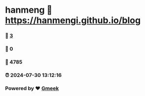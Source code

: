 # hanmeng :link: https://hanmengi.github.io/blog 
### :page_facing_up: [3](https://hanmengi.github.io/blog/tag.html) 
### :speech_balloon: 0 
### :hibiscus: 4785 
### :alarm_clock: 2024-07-30 13:12:16 
### Powered by :heart: [Gmeek](https://github.com/Meekdai/Gmeek)
